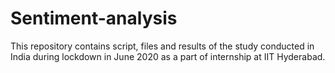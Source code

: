 # Sentiment-analysis
This repository contains script, files and results of the study conducted in India during lockdown in June 2020 as a part of internship at IIT Hyderabad.
